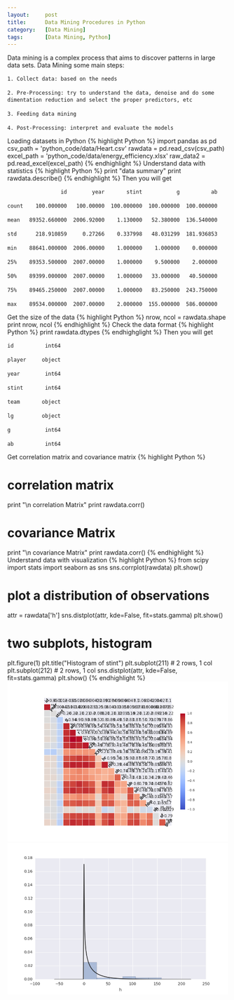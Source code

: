 ```yaml
---
layout:     post
title:      Data Mining Procedures in Python
category:   [Data Mining] 
tags:		[Data Mining, Python]
---
```


Data mining is a complex process that aims to discover patterns in large data sets. Data Mining some main steps:

	1. Collect data: based on the needs

	2. Pre-Processing: try to understand the data, denoise and do some dimentation reduction and select the proper predictors, etc

	3. Feeding data mining

	4. Post-Processing: interpret and evaluate the models

Loading datasets in Python
{% highlight Python %}
import pandas as pd
csv_path = 'python_code/data/Heart.csv'
rawdata = pd.read_csv(csv_path)
excel_path = 'python_code/data/energy_efficiency.xlsx'
raw_data2 = pd.read_excel(excel_path)
{% endhighlight %}
Understand data with statistics
{% highlight Python %}
print "data summary"
print rawdata.describe()
{% endhighlight %}
Then you will get

	                 id        year       stint           g          ab 
	
	count    100.000000   100.00000  100.000000  100.000000  100.000000   
	
	mean   89352.660000  2006.92000    1.130000   52.380000  136.540000   
	
	std      218.910859     0.27266    0.337998   48.031299  181.936853   
	
	min    88641.000000  2006.00000    1.000000    1.000000    0.000000   
	
	25%    89353.500000  2007.00000    1.000000    9.500000    2.000000   
	
	50%    89399.000000  2007.00000    1.000000   33.000000   40.500000   
	
	75%    89465.250000  2007.00000    1.000000   83.250000  243.750000   
	
	max    89534.000000  2007.00000    2.000000  155.000000  586.000000   

Get the size of the data
{% highlight Python %}
nrow, ncol = rawdata.shape
print nrow, ncol
{% endhighlight %}
Check the data format 
{% highlight Python %}
print rawdata.dtypes
{% endhighglight %}
Then you will get

	id          int64
	
	player     object
	
	year        int64
	
	stint       int64
	
	team       object
	
	lg         object
	
	g           int64
	
	ab          int64

Get correlation matrix and covariance matrix
{% highlight Python %}
# correlation matrix
print "\n correlation Matrix"
print rawdata.corr()
# covariance Matrix
print "\n covariance Matrix"
print rawdata.corr()
{% endhighlight %}
Understand data with visualization
{% highlight Python %}
from scipy import stats
import seaborn as sns
sns.corrplot(rawdata)
plt.show()

# plot a distribution of observations
attr = rawdata['h']
sns.distplot(attr, kde=False, fit=stats.gamma)
plt.show()

# two subplots, histogram
plt.figure(1)
plt.title("Histogram of stint")
plt.subplot(211) # 2 rows, 1 col
plt.subplot(212) # 2 rows, 1 col
sns.distplot(attr, kde=False, fit=stats.gamma)
plt.show()
{% endhighlight %}
![](images/ML/corr.png)
![](images/ML/preprocess.png)
